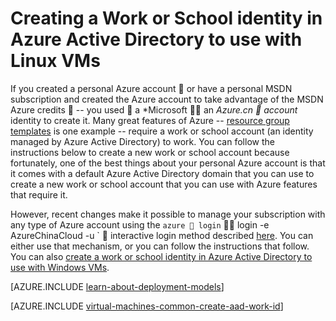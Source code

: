 <properties
   pageTitle="Create a work or school identity in AAD | Microsoft Azure"
   description="Learn how to create a work or school identity in Azure Active Directory to use with your Linux virtual machines."
   services="virtual-machines-linux"
   documentationCenter=""
   authors="squillace"
   manager="timlt"
   editor=""
   tags="azure-service-management,azure-resource-manager"/>

<tags
	ms.service="virtual-machines-linux"
	ms.date="06/06/2016"
	wacn.date=""/>

# Creating a Work or School identity in Azure Active Directory to use with Linux VMs

If you created a personal Azure account  or have a personal MSDN subscription and created the Azure account to take advantage of the MSDN Azure credits  -- you used  a *Microsoft  an *Azure.cn  account* identity to create it. Many great features of Azure -- [resource group templates](/documentation/articles/resource-group-overview/) is one example -- require a work or school account (an identity managed by Azure Active Directory) to work. You can follow the instructions below to create a new work or school account because fortunately, one of the best things about your personal Azure account is that it comes with a default Azure Active Directory domain that you can use to create a new work or school account that you can use with Azure features that require it.

However, recent changes make it possible to manage your subscription with any type of Azure account using the `azure  login`  login -e AzureChinaCloud -u <your account>`  interactive login method described [here](/documentation/articles/xplat-cli-connect/). You can either use that mechanism, or you can follow the instructions that follow. You can also [create a work or school identity in Azure Active Directory to use with Windows VMs](/documentation/articles/virtual-machines-windows-create-aad-work-id/).

[AZURE.INCLUDE [learn-about-deployment-models](../includes/learn-about-deployment-models-both-include.md)]

[AZURE.INCLUDE [virtual-machines-common-create-aad-work-id](../includes/virtual-machines-common-create-aad-work-id.md)]
